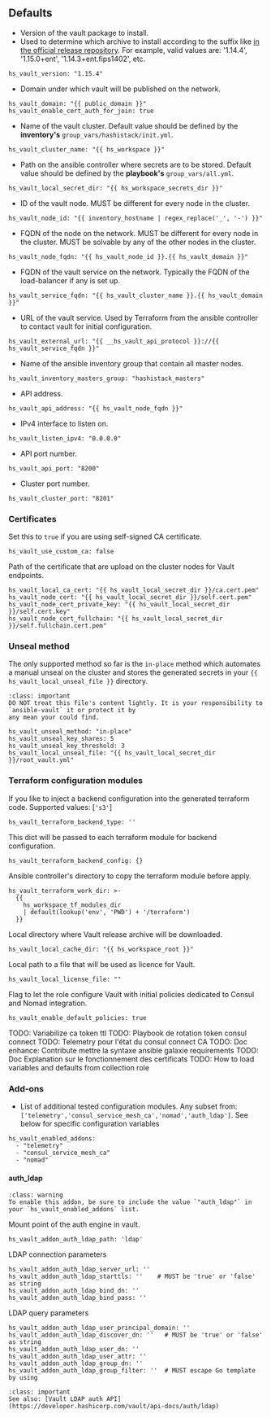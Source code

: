 
```{include} ../../../roles/vault/README.md
```

## Defaults

* Version of the vault package to install.
* Used to determine which archive to install according to the suffix like
[in the official release repository](https://releases.hashicorp.com/vault/). For example,
valid values are: '1.14.4', '1.15.0+ent', '1.14.3+ent.fips1402', etc.

```
hs_vault_version: "1.15.4"
```

* Domain under which vault will be published on the network.

```
hs_vault_domain: "{{ public_domain }}"
hs_vault_enable_cert_auth_for_join: true
```

* Name of the vault cluster. Default value should be
defined by the __inventory's__ `group_vars/hashistack/init.yml`.

```
hs_vault_cluster_name: "{{ hs_workspace }}"
```

* Path on the ansible controller where secrets are to be stored. Default value should be
defined by the __playbook's__ `group_vars/all.yml`.
```
hs_vault_local_secret_dir: "{{ hs_workspace_secrets_dir }}"
```

* ID of the vault node. MUST be different for every node in the cluster.

```
hs_vault_node_id: "{{ inventory_hostname | regex_replace('_', '-') }}"
```

* FQDN of the node on the network. MUST be different for every node in the cluster. MUST
be solvable by any of the other nodes in the cluster.

```
hs_vault_node_fqdn: "{{ hs_vault_node_id }}.{{ hs_vault_domain }}"
```

* FQDN of the vault service on the network. Typically the FQDN of the load-balancer
if any is set up.

```
hs_vault_service_fqdn: "{{ hs_vault_cluster_name }}.{{ hs_vault_domain }}"
```

* URL of the vault service. Used by Terraform from the ansible controller
to contact vault for initial configuration.
```
hs_vault_external_url: "{{ __hs_vault_api_protocol }}://{{ hs_vault_service_fqdn }}"
```

* Name of the ansible inventory group that contain all master nodes.

```
hs_vault_inventory_masters_group: "hashistack_masters"
```

* API address.

```
hs_vault_api_address: "{{ hs_vault_node_fqdn }}"
```

* IPv4 interface to listen on.

```
hs_vault_listen_ipv4: "0.0.0.0"
```

* API port number.

```
hs_vault_api_port: "8200"
```

* Cluster port number.

```
hs_vault_cluster_port: "8201"
```

### Certificates

Set this to `true` if you are using self-signed CA certificate.

```
hs_vault_use_custom_ca: false
```

Path of the certificate that are upload on the cluster nodes for
Vault endpoints.

```
hs_vault_local_ca_cert: "{{ hs_vault_local_secret_dir }}/ca.cert.pem"
hs_vault_node_cert: "{{ hs_vault_local_secret_dir }}/self.cert.pem"
hs_vault_node_cert_private_key: "{{ hs_vault_local_secret_dir }}/self.cert.key"
hs_vault_node_cert_fullchain: "{{ hs_vault_local_secret_dir }}/self.fullchain.cert.pem"
```

### Unseal method

The only supported method so far is the `in-place` method which automates a manual unseal on the cluster
and stores the generated secrets in your `{{ hs_vault_local_unseal_file }}` directory.

```{admonition} Important
:class: important
DO NOT treat this file's content lightly. It is your responsibility to `ansible-vault` it or protect it by
any mean your could find.
```

```
hs_vault_unseal_method: "in-place"
hs_vault_unseal_key_shares: 5
hs_vault_unseal_key_threshold: 3
hs_vault_local_unseal_file: "{{ hs_vault_local_secret_dir }}/root_vault.yml"
```


### Terraform configuration modules

If you like to inject a backend configuration into the generated terraform code.
Supported values: [`'s3'`]

```
hs_vault_terraform_backend_type: ''
```

This dict will be passed to each terraform module for backend configuration.

```
hs_vault_terraform_backend_config: {}
```

Ansible controller's directory to copy the terraform module before apply.

```
hs_vault_terraform_work_dir: >-
  {{
    hs_workspace_tf_modules_dir
    | default(lookup('env', 'PWD') + '/terraform')
  }}
```

Local directory where Vault release archive will be downloaded.

```
hs_vault_local_cache_dir: "{{ hs_workspace_root }}"
```

Local path to a file that will be used as licence for Vault.

```
hs_vault_local_license_file: ""
```

Flag to let the role configure Vault with initial policies dedicated to Consul
and Nomad integration.

```
hs_vault_enable_default_policies: true
```

TODO: Variabilize ca token ttl
TODO: Playbook de rotation token consul connect
TODO: Telemetry pour l'état du consul connect CA
TODO: Doc enhance: Contribute
      mettre la syntaxe ansible galaxie requirements
TODO: Doc Explanation sur le fonctionnement des certificats
TODO: How to load variables and defaults from collection role

### Add-ons

* List of additional tested configuration modules. Any subset from:
`['telemetry','consul_service_mesh_ca','nomad','auth_ldap']`.
See below for specific configuration variables
```
hs_vault_enabled_addons:
  - "telemetry"
  - "consul_service_mesh_ca"
  - "nomad"
```

#### auth_ldap


```{admonition} Dig Deeper
:class: warning
To enable this addon, be sure to include the value `"auth_ldap"` in your `hs_vault_enabled_addons` list.
```

Mount point of the auth engine in vault.

```
hs_vault_addon_auth_ldap_path: 'ldap'
```

LDAP connection parameters

```
hs_vault_addon_auth_ldap_server_url: ''
hs_vault_addon_auth_ldap_starttls: ''    # MUST be 'true' or 'false' as string
hs_vault_addon_auth_ldap_bind_dn: ''
hs_vault_addon_auth_ldap_bind_pass: ''
```

LDAP query parameters

```
hs_vault_addon_auth_ldap_user_principal_domain: ''
hs_vault_addon_auth_ldap_discover_dn: ''   # MUST be 'true' or 'false' as string
hs_vault_addon_auth_ldap_user_dn: ''
hs_vault_addon_auth_ldap_user_attr: ''
hs_vault_addon_auth_ldap_group_dn: ''
hs_vault_addon_auth_ldap_group_filter: ''  # MUST escape Go template by using
```
```{admonition} Dig Deeper
:class: important
See also: [Vault LDAP auth API](https://developer.hashicorp.com/vault/api-docs/auth/ldap)
```
